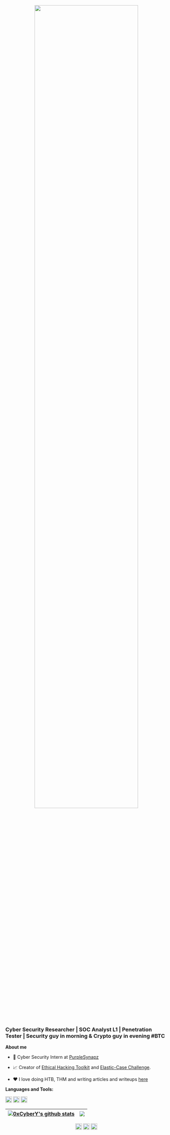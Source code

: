 <p align="center"><a href="https://motley-maize-b02.notion.site/CyberY-Journey-34d88141b2c146f5a0556daef9d026c8"><img width="80%" src="./assests/profile.gif" /></a></p>

<br />

### Cyber Security Researcher | SOC Analyst L1 | Penetration Tester | Security guy in morning & Crypto guy in evening #BTC

**About me**

- 💼 Cyber Security Intern at [PurpleSynapz](https://www.purplesynapz.com/)

- 📈 Creator of [Ethical Hacking Toolkit](https://0xcybery.github.io/ehtk) and [Elastic-Case Challenge](https://cyberdefenders.org/blueteam-ctf-challenges/90).


- ❤️ I love doing HTB, THM and writing articles and writeups [here](https://cybery.notion.site/cybery/CyberY-Journey-34d88141b2c146f5a0556daef9d026c8)



**Languages and Tools:**  

<code><img height="20" src="https://cdn.jsdelivr.net/npm/simple-icons@3.0.1/icons/c.svg"></code>
<code><img height="20" src="https://cdn.jsdelivr.net/npm/simple-icons@3.0.1/icons/cplusplus.svg"></code>
<code><img height="20" src="https://cdn.jsdelivr.net/npm/simple-icons@3.0.1/icons/python.svg"></code>
  


| <a href="https://github.com/0xCyberY/ehtk"><img align="center" src="https://github-readme-stats.vercel.app/api?username=0xCyberY&show_icons=true&include_all_commits=true&theme=buefy&hide_border=true" alt="0xCyberY's github stats" /></a> | <a href="https://github.com/0xCyberY/ehtk"><img align="center" src="https://github-readme-stats.vercel.app/api/top-langs/?username=0xcybery&layout=compact&theme=buefy&hide_border=true" /></a> |
| ------------- | ------------- |


 <p align="center">
    <a href="https://twitter.com/0xCyberY" target="blank">
    <img align="center" src="https://cdn.jsdelivr.net/npm/simple-icons@3.0.1/icons/twitter.svg" alt="dephraiim" height="20" width="20" /></a>
    <a href="https://www.linkedin.com/in/abdullah-baghuth-934303107" target="blank">
    <img align="center" src="https://cdn.jsdelivr.net/npm/simple-icons@3.0.1/icons/linkedin.svg" alt="dephraiim" height="20" width="20" /></a>
    <a href="https://www.facebook.com/abdullah.salem.baghuth" target="blank">
    <img align="center" src="https://cdn.jsdelivr.net/npm/simple-icons@3.0.1/icons/facebook.svg" alt="dephraiim" height="20" width="20" /></a>
  </p>
